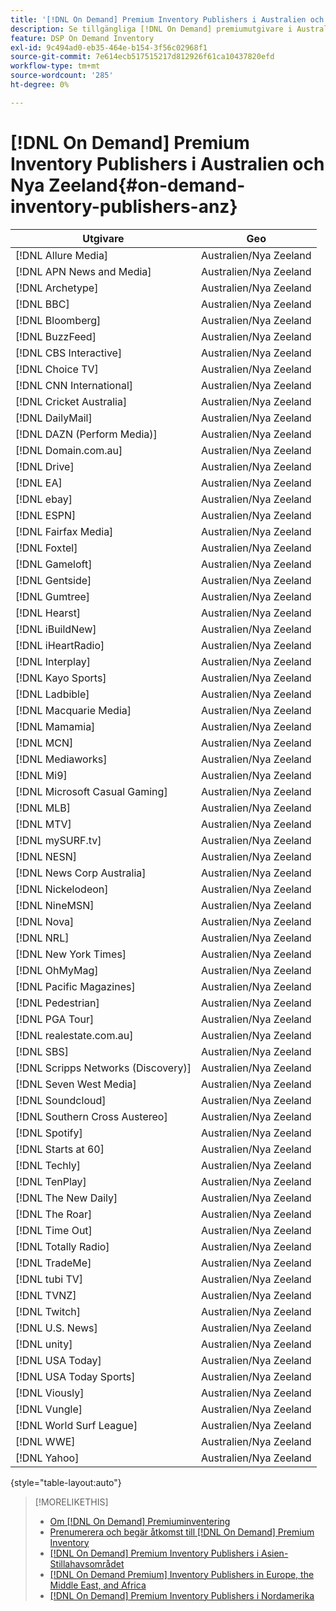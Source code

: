 ```yaml
---
title: '[!DNL On Demand] Premium Inventory Publishers i Australien och Nya Zeeland'
description: Se tillgängliga [!DNL On Demand] premiumutgivare i Australien och Nya Zeeland.
feature: DSP On Demand Inventory
exl-id: 9c494ad0-eb35-464e-b154-3f56c02968f1
source-git-commit: 7e614ecb517515217d812926f61ca10437820efd
workflow-type: tm+mt
source-wordcount: '285'
ht-degree: 0%

---
```


# [!DNL On Demand] Premium Inventory Publishers i Australien och Nya Zeeland{#on-demand-inventory-publishers-anz}

<!-- get from Amanda Cabrera <acabrera@adobe.com> -->

| Utgivare | Geo |
|------------------------------|--------------|
| [!DNL Allure Media] | Australien/Nya Zeeland |
| [!DNL APN News and Media] | Australien/Nya Zeeland |
| [!DNL Archetype] | Australien/Nya Zeeland |
| [!DNL BBC] | Australien/Nya Zeeland |
| [!DNL Bloomberg] | Australien/Nya Zeeland |
| [!DNL BuzzFeed] | Australien/Nya Zeeland |
| [!DNL CBS Interactive] | Australien/Nya Zeeland |
| [!DNL Choice TV] | Australien/Nya Zeeland |
| [!DNL CNN International] | Australien/Nya Zeeland |
| [!DNL Cricket Australia] | Australien/Nya Zeeland |
| [!DNL DailyMail] | Australien/Nya Zeeland |
| [!DNL DAZN (Perform Media)] | Australien/Nya Zeeland |
| [!DNL Domain.com.au] | Australien/Nya Zeeland |
| [!DNL Drive] | Australien/Nya Zeeland |
| [!DNL EA] | Australien/Nya Zeeland |
| [!DNL ebay] | Australien/Nya Zeeland |
| [!DNL ESPN] | Australien/Nya Zeeland |
| [!DNL Fairfax Media] | Australien/Nya Zeeland |
| [!DNL Foxtel] | Australien/Nya Zeeland |
| [!DNL Gameloft] | Australien/Nya Zeeland |
| [!DNL Gentside] | Australien/Nya Zeeland |
| [!DNL Gumtree] | Australien/Nya Zeeland |
| [!DNL Hearst] | Australien/Nya Zeeland |
| [!DNL iBuildNew] | Australien/Nya Zeeland |
| [!DNL iHeartRadio] | Australien/Nya Zeeland |
| [!DNL Interplay] | Australien/Nya Zeeland |
| [!DNL Kayo Sports] | Australien/Nya Zeeland |
| [!DNL Ladbible] | Australien/Nya Zeeland |
| [!DNL Macquarie Media] | Australien/Nya Zeeland |
| [!DNL Mamamia] | Australien/Nya Zeeland |
| [!DNL MCN] | Australien/Nya Zeeland |
| [!DNL Mediaworks] | Australien/Nya Zeeland |
| [!DNL Mi9] | Australien/Nya Zeeland |
| [!DNL Microsoft Casual Gaming] | Australien/Nya Zeeland |
| [!DNL MLB] | Australien/Nya Zeeland |
| [!DNL MTV] | Australien/Nya Zeeland |
| [!DNL mySURF.tv] | Australien/Nya Zeeland |
| [!DNL NESN] | Australien/Nya Zeeland |
| [!DNL News Corp Australia] | Australien/Nya Zeeland |
| [!DNL Nickelodeon] | Australien/Nya Zeeland |
| [!DNL NineMSN] | Australien/Nya Zeeland |
| [!DNL Nova] | Australien/Nya Zeeland |
| [!DNL NRL] | Australien/Nya Zeeland |
| [!DNL New York Times] | Australien/Nya Zeeland |
| [!DNL OhMyMag] | Australien/Nya Zeeland |
| [!DNL Pacific Magazines] | Australien/Nya Zeeland |
| [!DNL Pedestrian] | Australien/Nya Zeeland |
| [!DNL PGA Tour] | Australien/Nya Zeeland |
| [!DNL realestate.com.au] | Australien/Nya Zeeland |
| [!DNL SBS] | Australien/Nya Zeeland |
| [!DNL Scripps Networks (Discovery)] | Australien/Nya Zeeland |
| [!DNL Seven West Media] | Australien/Nya Zeeland |
| [!DNL Soundcloud] | Australien/Nya Zeeland |
| [!DNL Southern Cross Austereo] | Australien/Nya Zeeland |
| [!DNL Spotify] | Australien/Nya Zeeland |
| [!DNL Starts at 60] | Australien/Nya Zeeland |
| [!DNL Techly] | Australien/Nya Zeeland |
| [!DNL TenPlay] | Australien/Nya Zeeland |
| [!DNL The New Daily] | Australien/Nya Zeeland |
| [!DNL The Roar] | Australien/Nya Zeeland |
| [!DNL Time Out] | Australien/Nya Zeeland |
| [!DNL Totally Radio] | Australien/Nya Zeeland |
| [!DNL TradeMe] | Australien/Nya Zeeland |
| [!DNL tubi TV] | Australien/Nya Zeeland |
| [!DNL TVNZ] | Australien/Nya Zeeland |
| [!DNL Twitch] | Australien/Nya Zeeland |
| [!DNL U.S. News] | Australien/Nya Zeeland |
| [!DNL unity] | Australien/Nya Zeeland |
| [!DNL USA Today] | Australien/Nya Zeeland |
| [!DNL USA Today Sports] | Australien/Nya Zeeland |
| [!DNL Viously] | Australien/Nya Zeeland |
| [!DNL Vungle] | Australien/Nya Zeeland |
| [!DNL World Surf League] | Australien/Nya Zeeland |
| [!DNL WWE] | Australien/Nya Zeeland |
| [!DNL Yahoo] | Australien/Nya Zeeland |

{style="table-layout:auto"}

>[!MORELIKETHIS]
>
>* [Om [!DNL On Demand] Premiuminventering](on-demand-inventory-about.md)
>* [Prenumerera och begär åtkomst till [!DNL On Demand] Premium Inventory](on-demand-inventory-subscribe.md)
>* [[!DNL On Demand] Premium Inventory Publishers i Asien-Stillahavsområdet](on-demand-inventory-publishers-apac.md)
>* [[!DNL On Demand Premium] Inventory Publishers in Europe, the Middle East, and Africa](on-demand-inventory-publishers-emea.md)
>* [[!DNL On Demand] Premium Inventory Publishers i Nordamerika](on-demand-inventory-publishers-na.md)
